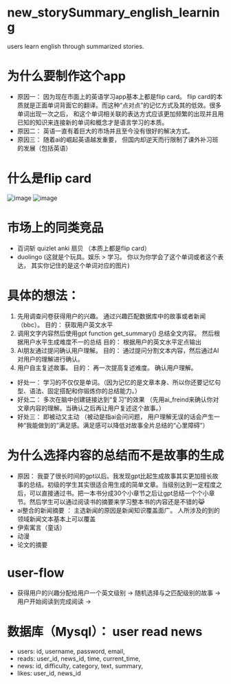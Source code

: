 # new_storySummary_english_learning
users learn english through summarized stories.
# 为什么要制作这个app
- 原因一： 因为现在市面上的英语学习app基本上都是flip card。 flip card的本质就是正面单词背面它的翻译。而这种“点对点”的记忆方式及其的低效。很多单词出现一次之后， 和这个单词相关联的表达方式应该更加频繁的出现并且用已知的知识来连接新的单词和概念才是语言学习的本质。
- 原因二： 英语一直有着巨大的市场并且至今没有很好的解决方式。
- 原因三： 随着ai的崛起英语越发重要， 但国内却逆天而行限制了课外补习班的发展（包括英语）

# 什么是flip card
![image](https://github.com/gaoxiangmstrong/new_storySummary_english_learning/assets/85563264/44eb50c2-031d-4be3-ae20-418923414f2d)
![image](https://github.com/gaoxiangmstrong/new_storySummary_english_learning/assets/85563264/6e6084d4-f953-4b16-9bfe-ff51f4e86672)
# 市场上的同类竞品
- 百词斩 quizlet anki 扇贝 （本质上都是flip card）
- duolingo (这就是个玩具。娱乐 > 学习。 你以为你学会了这个单词或者这个表达， 其实你记住的是这个单词对应的图片)

# 具体的想法：
1. 先用调查问卷获得用户的兴趣。 通过兴趣匹配数据库中的故事或者新闻（bbc）。 目的： 获取用户英文水平
2. 调用文字内容然后使用gpt function get_summary() 总结全文内容。 然后根据用户水平生成难度不一的总结 目的： 根据用户的英文水平定点输出
3. AI朋友通过提问确认用户理解。 目的： 通过提问分割文本内容，然后通过AI对用户的理解进行确认。
4. 用户自主复述故事。 目的： 再一次提高复述难度。 确认用户理解。
- 好处一： 学习的不仅仅是单词。（因为记忆的是文章本身、所以你还要记忆句型、语法、固定搭配和你锻炼你的总结能力。）
- 好处二： 多次在脑中创建链接达到“复习”的效果 （先用ai_freind来确认你对文章内容的理解。当确认之后再让用户复述这个故事。）
- 好处三： 即被动又主动 （被动是指ai会问问题， 用户理解无误的话会产生一种“我能做到的”满足感。满足感可以降低对故事全片总结的“心里障碍”）

# 为什么选择内容的总结而不是故事的生成
- 原因： 我耍了很长时间的gpt以后。我发现gpt比起生成故事其实更加擅长故事的总结。初级的学生其实很适合用生成的简单文章。当级别达到一定程度之后，可以直接通过书。把一本书分成30个小章节之后让gpt总结一个个小章节。然后学生可以通过阅读书的摘要来学习整本书的内容还是不错的😹
- ai整合的新闻摘要 ： 主选新闻的原因是新闻知识覆盖面广。 人所涉及的到的领域新闻文本基本上可以覆盖
- 伊索寓言（童话）
- 动漫
- 论文的摘要

# user-flow
- 获得用户的兴趣分配给用户一个英文级别 -> 随机选择与之匹配级别的故事 -> 用户开始阅读到完成阅读 -> 

# 数据库（Mysql）： user read news
- users: id, username, password, email,
- reads: user_id, news_id, time, current_time, 
- news: id, difficulty, category, text, summary,
- likes: user_id, news_id

  

